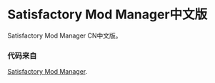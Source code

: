 # Satisfactory Mod Manager中文版

Satisfactory Mod Manager CN中文版。

### 代码来自

  [Satisfactory Mod Manager](https://github.com/satisfactorymodding/SatisfactoryModManager).


